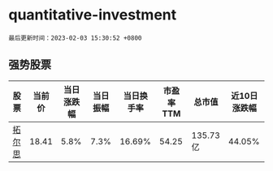 # quantitative-investment

`最后更新时间：2023-02-03 15:30:52 +0800`

## 强势股票

|股票|当前价|当日涨跌幅|当日振幅|当日换手率|市盈率TTM|总市值|近10日涨跌幅|
|----|----|----|----|----|----|----|----|
|[拓尔思](https://xueqiu.com/S/SZ300229)|18.41|5.8%|7.3%|16.69%|54.25|135.73亿|44.05%|
